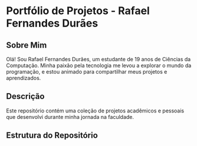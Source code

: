 # Portfólio de Projetos - Rafael Fernandes Durães

## Sobre Mim
Olá! Sou Rafael Fernandes Durães, um estudante de 19 anos de Ciências da Computação. Minha paixão pela tecnologia me levou a explorar o mundo da programação, e estou animado para compartilhar meus projetos e aprendizados.

## Descrição
Este repositório contém uma coleção de projetos acadêmicos e pessoais que desenvolvi durante minha jornada na faculdade. 

## Estrutura do Repositório

